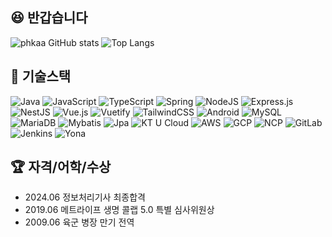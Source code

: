 ## :laughing: 반갑습니다 

![phkaa GitHub stats](https://github-readme-stats.vercel.app/api?username=phkaa&show_icons=true&theme=transparent)
![Top Langs](https://github-readme-stats.vercel.app/api/top-langs/?username=phkaa&layout=compact)

## :pencil: 기술스택
![Java](https://img.shields.io/badge/java-%23ED8B00.svg?style=for-the-badge&logo=openjdk&logoColor=white)
![JavaScript](https://img.shields.io/badge/javascript-%23323330.svg?style=for-the-badge&logo=javascript&logoColor=%23F7DF1E)
![TypeScript](https://img.shields.io/badge/typescript-%23007ACC.svg?style=for-the-badge&logo=typescript&logoColor=white)
![Spring](https://img.shields.io/badge/spring-%236DB33F.svg?style=for-the-badge&logo=spring&logoColor=white)
![NodeJS](https://img.shields.io/badge/node.js-6DA55F?style=for-the-badge&logo=node.js&logoColor=white)
![Express.js](https://img.shields.io/badge/express.js-%23404d59.svg?style=for-the-badge&logo=express&logoColor=%2361DAFB)
![NestJS](https://img.shields.io/badge/nestjs-%23E0234E.svg?style=for-the-badge&logo=nestjs&logoColor=white)
![Vue.js](https://img.shields.io/badge/vuejs-%2335495e.svg?style=for-the-badge&logo=vuedotjs&logoColor=%234FC08D)
![Vuetify](https://img.shields.io/badge/Vuetify-1867C0?style=for-the-badge&logo=vuetify&logoColor=AEDDFF)
![TailwindCSS](https://img.shields.io/badge/tailwindcss-%2338B2AC.svg?style=for-the-badge&logo=tailwind-css&logoColor=white)
![Android](https://img.shields.io/badge/Android-3DDC84?style=for-the-badge&logo=android&logoColor=white)
![MySQL](https://img.shields.io/badge/mysql-4479A1.svg?style=for-the-badge&logo=mysql&logoColor=white)
![MariaDB](https://img.shields.io/badge/MariaDB-003545?style=for-the-badge&logo=mariadb&logoColor=white)
![Mybatis](https://img.shields.io/badge/Mybatis-39477F?style=for-the-badge&logo=mybatis&logoColor=white)
![Jpa](https://img.shields.io/badge/Jpa-6DB33F?style=for-the-badge&logo=jpa&logoColor=white)
![KT U Cloud](https://img.shields.io/badge/KTUCloud-F06A6A?style=for-the-badge&logo=ktucloud&logoColor=white)
![AWS](https://img.shields.io/badge/AWS-%23FF9900.svg?style=for-the-badge&logo=amazon-aws&logoColor=white)
![GCP](https://img.shields.io/badge/GCP-4285F4?style=for-the-badge&logo=gcp&logoColor=white)
![NCP](https://img.shields.io/badge/NCP-2DB400?style=for-the-badge&logo=ncp&logoColor=white)
![GitLab](https://img.shields.io/badge/gitlab-%23181717.svg?style=for-the-badge&logo=gitlab&logoColor=white)
![Jenkins](https://img.shields.io/badge/jenkins-%232C5263.svg?style=for-the-badge&logo=jenkins&logoColor=white)
![Yona](https://img.shields.io/badge/Yona-FF5722?style=for-the-badge&logo=yona&logoColor=white)

## :trophy: 자격/어학/수상
- 2024.06 정보처리기사 최종합격
- 2019.06 메트라이프 생명 콜랩 5.0 특별 심사위원상
- 2009.06 육군 병장 만기 전역

<!--
**phkaa/phkaa** is a ✨ _special_ ✨ repository because its `README.md` (this file) appears on your GitHub profile.

Here are some ideas to get you started:

- 🔭 I’m currently working on ...
- 🌱 I’m currently learning ...
- 👯 I’m looking to collaborate on ...
- 🤔 I’m looking for help with ...
- 💬 Ask me about ...
- 📫 How to reach me: ...
- 😄 Pronouns: ...
- ⚡ Fun fact: ...
-->
